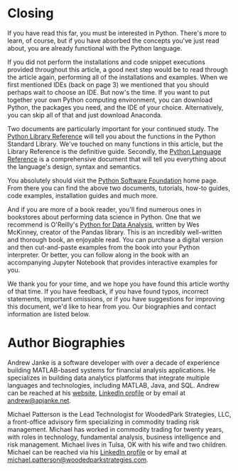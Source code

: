 <br>
<br>

# Closing

If you have read this far, you must be interested in Python. There's more to
learn, of course, but if you have absorbed the concepts you've just read about,
you are already functional with the Python language.

If you did not perform the installations and code snippet executions provided
throughout this article, a good next step would be to read through the article
again, performing all of the installations and examples. When we first mentioned
IDEs (back on page 3) we mentioned that you should perhaps wait to choose an
IDE. But now's the time. If you want to put together your own Python computing
environment, you can download Python, the packages you need, and the IDE of your
choice. Alternatively, you can skip all of that and just download Anaconda.

Two documents are particularly important for your continued study. The [Python
Library Reference](https://docs.python.org/3/library/index.html) will tell you
about the functions in the Python Standard Library. We've touched on many
functions in this article, but the Library Reference is the definitive guide.
Secondly, the [Python Language
Reference](https://docs.python.org/3/reference/index.html) is a comprehensive
document that will tell you everything about the language's design, syntax and
semantics.

You absolutely should visit the [Python Software
Foundation](https://www.python.org/) home page. From there you can find the
above two documents, tutorials, how-to guides, code examples, installation
guides and much more.

And if you are more of a book reader, you'll find numerous ones in bookstores
about performing data science in Python. One that we recommend is O'Reilly's
[Python for Data Analysis](http://shop.oreilly.com/product/0636920050896.do),
written by Wes McKinney, creator of the Pandas library. This is an incredibly
well-written and thorough book, an enjoyable read. You can purchase a digital
version and then cut-and-paste examples from the book into your Python
interpreter. Or better, you can follow along in the book with an accompanying
Jupyter Notebook that provides interactive examples for you.

We thank you for your time, and we hope you have found this article worthy of
that time. If you have feedback, if you have found typos, incorrect statements,
important omissions, or if you have suggestions for improving this document,
we'd like to hear from you. Our biographies and contact information are listed
below.

# Author Biographies

Andrew Janke is a software developer with over a decade of experience building
MATLAB-based systems for financial analysis applications. He specializes in
building data analytics platforms that integrate multiple languages and
technologies, including MATLAB, Java, and SQL. Andrew can be reached at his
[website](https://apjanke.net/), [LinkedIn
profile](https://www.linkedin.com/in/andrewjanke0/) or by email at
<andrew@apjanke.net>.

Michael Patterson is the Lead Technologist for WoodedPark Strategies, LLC, a
front-office advisory firm specializing in commodity trading risk management.
Michael has worked in commodity trading for twenty years, with roles in
technology, fundamental analysis, business intelligence and risk management.
Michael lives in Tulsa, OK with his wife and two children. Michael can be
reached via his [LinkedIn profile](https://www.linkedin.com/in/mtpatt/) or by
email at <michael.patterson@woodedparkstrategies.com>.
